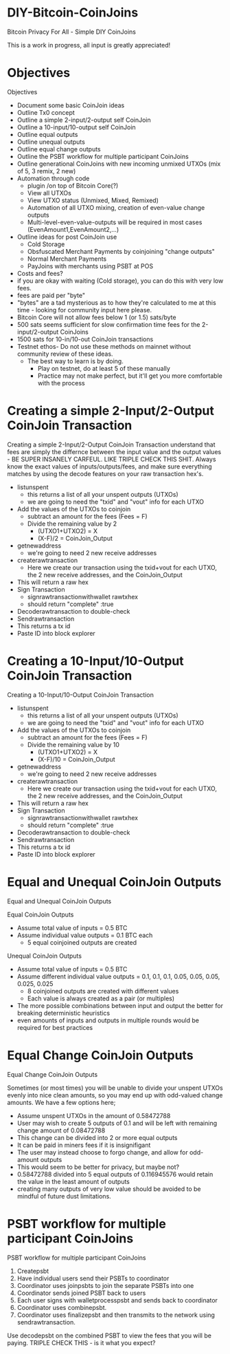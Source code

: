 # DIY-Bitcoin-CoinJoins
Bitcoin Privacy For All - Simple DIY CoinJoins 

This is a work in progress, all input is greatly appreciated!

# Objectives

Objectives
- Document some basic CoinJoin ideas
- Outline Tx0 concept
- Outline a simple 2-input/2-output self CoinJoin
- Outline a 10-input/10-output self CoinJoin
- Outline equal outputs
- Outline unequal outputs
- Outline equal change outputs
- Outline the PSBT workflow for multiple participant CoinJoins
- Outline generational CoinJoins with new incoming unmixed UTXOs (mix of 5, 3 remix, 2 new)
- Automation through code
  - plugin /on top of Bitcoin Core(?)
  - View all UTXOs
  - View UTXO status (Unmixed, Mixed, Remixed)
  - Automation of all UTXO mixing, creation of even-value change outputs
   - Multi-level-even-value-outputs will be required in most cases (EvenAmount1,EvenAmount2,...)
- Outline ideas for post CoinJoin use
  - Cold Storage
  - Obsfuscated Merchant Payments by coinjoining "change outputs"
  - Normal Merchant Payments
  - PayJoins with merchants using PSBT at POS
- Costs and fees?
- if you are okay with waiting (Cold storage), you can do this with very low fees. 
- fees are paid per "byte" 
- "bytes" are a tad mysterious as to how they're calculated to me at this time - looking for community input here please.
 - Bitcoin Core will not allow fees below 1 (or 1.5) sats/byte
 - 500 sats seems sufficient for slow confirmation time fees for the 2-input/2-output CoinJoins
 - 1500 sats for 10-in/10-out CoinJoin transactions
- Testnet ethos- Do not use these methods on mainnet without community review of these ideas.
  - The best way to learn is by doing. 
    - Play on testnet, do at least 5 of these manually
    - Practice may not make perfect, but it'll get you more comfortable with the process

# Creating a simple 2-Input/2-Output CoinJoin Transaction

Creating a simple 2-Input/2-Output CoinJoin Transaction
understand that fees are simply the differnce between the input value and the output values - BE SUPER INSANELY CARFEUL. LIKE TRIPLE CHECK THIS SHIT. Always know the exact values of inputs/outputs/fees, and make sure everything matches by using the decode features on your raw transaction hex's.

- listunspent
  - this returns a list of all your unspent outputs (UTXOs)
  - we are going to need the "txid" and "vout" info for each UTXO
- Add the values of the UTXOs to coinjoin
  - subtract an amount for the fees (Fees = F)
  - Divide the remaining value by 2
    - (UTXO1+UTXO2) = X
    - (X-F)/2 = CoinJoin_Output
- getnewaddress
  - we're going to need 2 new receive addresses
- createrawtransaction
  - Here we create our transaction using the txid+vout for each UTXO, the 2 new receive addresses, and the CoinJoin_Output
- This will return a raw hex
- Sign Transaction
  - signrawtransactionwithwallet rawtxhex
  - should return "complete" :true
- Decoderawtransaction to double-check
- Sendrawtransaction
- This returns a tx id
- Paste ID into block explorer

# Creating a 10-Input/10-Output CoinJoin Transaction

Creating a 10-Input/10-Output CoinJoin Transaction
- listunspent
  - this returns a list of all your unspent outputs (UTXOs)
  - we are going to need the "txid" and "vout" info for each UTXO
- Add the values of the UTXOs to coinjoin
  - subtract an amount for the fees (Fees = F)
  - Divide the remaining value by 10
    - (UTXO1+UTXO2) = X
    - (X-F)/10 = CoinJoin_Output
- getnewaddress
  - we're going to need 2 new receive addresses
- createrawtransaction
  - Here we create our transaction using the txid+vout for each UTXO, the 2 new receive addresses, and the CoinJoin_Output
- This will return a raw hex
- Sign Transaction
  - signrawtransactionwithwallet rawtxhex
  - should return "complete" :true
- Decoderawtransaction to double-check
- Sendrawtransaction
- This returns a tx id
- Paste ID into block explorer

# Equal and Unequal CoinJoin Outputs

Equal and Unequal CoinJoin Outputs

Equal CoinJoin Outputs
- Assume total value of inputs = 0.5 BTC
- Assume individual value outputs = 0.1 BTC each
    - 5 equal coinjoined outputs are created
    
Unequal CoinJoin Outputs
- Assume total value of inputs = 0.5 BTC
- Assume different individual value outputs = 0.1, 0.1, 0.1, 0.05, 0.05, 0.05, 0.025, 0.025
    - 8 coinjoined outputs are created with different values
    - Each value is always created as a pair (or multiples)
 - The more possible combinations between input and output the better for breaking deterministic heuristics
- even amounts of inputs and outputs in multiple rounds would be required for best practices
    
# Equal Change CoinJoin Outputs

Equal Change CoinJoin Outputs

Sometimes (or most times) you will be unable to divide your unspent UTXOs evenly into nice clean amounts, so you may end up with odd-valued change amounts. We have a few options here;
- Assume unspent UTXOs in the amount of 0.58472788
 - User may wish to create 5 outputs of 0.1 and will be left with remaining change amount of 0.08472788
  - This change can be divided into 2 or more equal outputs
  - It can be paid in miners fees if it is insignifigant
  - The user may instead choose to forgo change, and allow for odd-amount outputs
   - This would seem to be better for privacy, but maybe not?
   - 0.58472788 divided into 5 equal outputs of 0.116945576‬ would retain the value in the least amount of outputs
   - creating many outputs of very low value should be avoided to be mindful of future dust limitations.
   
# PSBT workflow for multiple participant CoinJoins

PSBT workflow for multiple participant CoinJoins
 1. Createpsbt
 2. Have individual users send their PSBTs to coordinator
 3. Coordinator uses joinpsbts to join the separate PSBTs into one
 4. Coordinator sends joined PSBT back to users
 5. Each user signs with walletprocesspsbt and sends back to coordinator
 6. Coordinator uses combinepsbt.
 7. Coordinator uses finalizepsbt and then transmits to the network using sendrawtransaction.
 
Use decodepsbt on the combined PSBT to view the fees that you will be paying. TRIPLE CHECK THIS - is it what you expect?
